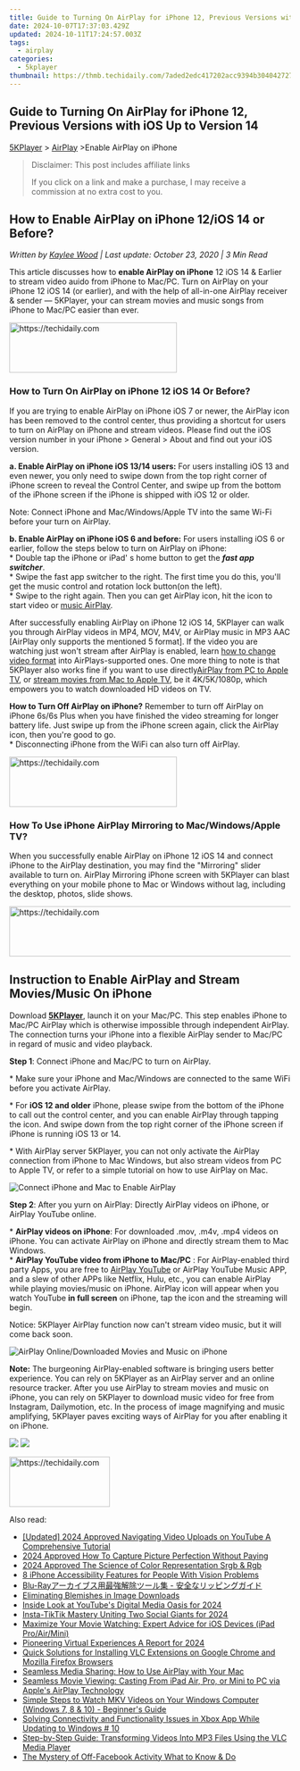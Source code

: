 ```yaml
---
title: Guide to Turning On AirPlay for iPhone 12, Previous Versions with iOS Up to Version 14
date: 2024-10-07T17:37:03.429Z
updated: 2024-10-11T17:24:57.003Z
tags:
  - airplay
categories:
  - 5kplayer
thumbnail: https://thmb.techidaily.com/7aded2edc417202acc9394b304042727d6eb0d2ac27c609d7377dead2e886b5a.jpg
---
```


## Guide to Turning On AirPlay for iPhone 12, Previous Versions with iOS Up to Version 14

[5KPlayer](https://tools.techidaily.com/5kplayer/products/) \> [AirPlay](https://tools.techidaily.com/5kplayer/airplay/) \>Enable AirPlay on iPhone

>  Disclaimer: This post includes affiliate links
>
>  If you click on a link and make a purchase, I may receive a commission at no extra cost to you.
>

## How to Enable AirPlay on iPhone 12/iOS 14 or Before?

 _Written by [Kaylee Wood](https://www.quora.com/profile/Amanda-Hu-21) | Last update: October 23, 2020 | 3 Min Read_ 

This article discusses how to **enable AirPlay on iPhone** 12 iOS 14 & Earlier to stream video auido from iPhone to Mac/PC. Turn on AirPlay on your iPhone 12 iOS 14 (or earlier), and with the help of all-in-one AirPlay receiver & sender — 5KPlayer, your can stream movies and music songs from iPhone to Mac/PC easier than ever.

<!-- affiliate ads begin -->
<a href="https://aligracehair.sjv.io/c/5597632/1918698/19272" target="_top" id="1918698">
  <img src="//a.impactradius-go.com/display-ad/19272-1918698" border="0" alt="https://techidaily.com" width="300" height="90"/>
</a>
<img height="0" width="0" src="https://aligracehair.sjv.io/i/5597632/1918698/19272" style="position:absolute;visibility:hidden;" border="0" />
<!-- affiliate ads end -->

### How to Turn On AirPlay on iPhone 12 iOS 14 Or Before?

If you are trying to enable AirPlay on iPhone iOS 7 or newer, the AirPlay icon has been removed to the control center, thus providing a shortcut for users to turn on AirPlay on iPhone and stream videos. Please find out the iOS version number in your iPhone > General > About and find out your iOS version.

**a. Enable AirPlay on iPhone iOS 13/14 users:** For users installing iOS 13 and even newer, you only need to swipe down from the top right corner of iPhone screen to reveal the Control Center, and swipe up from the bottom of the iPhone screen if the iPhone is shipped with iOS 12 or older.

Note: Connect iPhone and Mac/Windows/Apple TV into the same Wi-Fi before your turn on AirPlay.

**b. Enable AirPlay on iPhone iOS 6 and before:** For users installing iOS 6 or earlier, follow the steps below to turn on AirPlay on iPhone:  
 \* Double tap the iPhone or iPad' s home button to get the **_fast app switcher_**.  
 \* Swipe the fast app switcher to the right. The first time you do this, you'll get the music control and rotation lock button(on the left).  
 \* Swipe to the right again. Then you can get AirPlay icon, hit the icon to start video or [music AirPlay](https://tools.techidaily.com/5kplayer/airplay/). 

After successfully enabling AirPlay on iPhone 12 iOS 14, 5KPlayer can walk you through AirPlay videos in MP4, MOV, M4V, or AirPlay music in MP3 AAC \[AirPlay only supports the mentioned 5 format\]. If the video you are watching just won't stream after AirPlay is enabled, learn [how to change video format](https://tools.techidaily.com/5kplayer/youtube-download/) into AirPlays-supported ones. One more thing to note is that 5KPlayer also works fine if you want to use directly[AirPlay from PC to Apple TV](https://tools.techidaily.com/5kplayer/airplay/), or [stream movies from Mac to Apple TV](https://tools.techidaily.com/5kplayer/airplay/), be it 4K/5K/1080p, which empowers you to watch downloaded HD videos on TV.

**How to Turn Off AirPlay on iPhone?** 
 Remember to turn off AirPlay on iPhone 6s/6s Plus when you have finished the video streaming for longer battery life. Just swipe up from the iPhone screen again, click the AirPlay icon, then you're good to go.   
 \* Disconnecting iPhone from the WiFi can also turn off AirPlay.

<!-- affiliate ads begin -->
<a href="https://25home.pxf.io/c/5597632/2148646/16836" target="_top" id="2148646">
  <img src="//a.impactradius-go.com/display-ad/16836-2148646" border="0" alt="https://techidaily.com" width="300" height="90"/>
</a>
<img height="0" width="0" src="https://25home.pxf.io/i/5597632/2148646/16836" style="position:absolute;visibility:hidden;" border="0" />
<!-- affiliate ads end -->

### How To Use iPhone AirPlay Mirroring to Mac/Windows/Apple TV?

When you successfully enable AirPlay on iPhone 12 iOS 14 and connect iPhone to the AirPlay destination, you may find the "Mirroring" slider available to turn on. AirPlay Mirroring iPhone screen with 5KPlayer can blast everything on your mobile phone to Mac or Windows without lag, including the desktop, photos, slide shows. 

<!-- affiliate ads begin -->
<a href="https://aligracehair.sjv.io/c/5597632/1959712/19272" target="_top" id="1959712">
  <img src="//a.impactradius-go.com/display-ad/19272-1959712" border="0" alt="https://techidaily.com" width="728" height="90"/>
</a>
<img height="0" width="0" src="https://aligracehair.sjv.io/i/5597632/1959712/19272" style="position:absolute;visibility:hidden;" border="0" />
<!-- affiliate ads end -->

## Instruction to Enable AirPlay and Stream Movies/Music On iPhone

Download [**5KPlayer**](https://tools.techidaily.com/5kplayer/products/), launch it on your Mac/PC. This step enables iPhone to Mac/PC AirPlay which is otherwise impossible through independent AirPlay. The connection turns your iPhone into a flexible AirPlay sender to Mac/PC in regard of music and video playback.

**Step 1**: Connect iPhone and Mac/PC to turn on AirPlay.

\* Make sure your iPhone and Mac/Windows are connected to the same WiFi before you activate AirPlay. 

\* For **iOS 12 and older** iPhone, please swipe from the bottom of the iPhone to call out the control center, and you can enable AirPlay through tapping the icon. And swipe down from the top right corner of the iPhone screen if iPhone is running iOS 13 or 14.

\* With AirPlay server 5KPlayer, you can not only activate the AirPlay connection from iPhone to Mac Windows, but also stream videos from PC to Apple TV, or refer to a simple tutorial on how to use AirPlay on Mac.

![Connect iPhone and Mac to Enable AirPlay](https://www.5kplayer.com/airplay/img/5kplayer-freeaacplayer-yxt-030603.jpg) 

**Step 2**: After you yurn on AirPlay: Directly AirPlay videos on iPhone, or AirPlay YouTube online. 

\* **AirPlay videos on iPhone**: For downloaded .mov, .m4v, .mp4 videos on iPhone. You can activate AirPlay on iPhone and directly stream them to Mac Windows.  
 \* **AirPlay YouTube video from iPhone to Mac/PC** : For AirPlay-enabled third party Apps, you are free to [AirPlay YouTube](https://tools.techidaily.com/5kplayer/airplay/) or AirPlay YouTube Music APP, and a slew of other APPs like Netflix, Hulu, etc., you can enable AirPlay while playing movies/music on iPhone. AirPlay icon will appear when you watch YouTube **in full screen** on iPhone, tap the icon and the streaming will begin.

Notice: 5KPlayer AirPlay function now can't stream video music, but it will come back soon.

![AirPlay Online/Downloaded Movies and Music on iPhone](https://www.5kplayer.com/airplay/img/airplay-iphone-ipad.jpg) 

**Note:** The burgeoning AirPlay-enabled software is bringing users better experience. You can rely on 5KPlayer as an AirPlay server and an online resource tracker. After you use AirPlay to stream movies and music on iPhone, you can rely on 5KPlayer to download music video for free from Instagram, Dailymotion, etc. In the process of image magnifying and music amplifying, 5KPlayer paves exciting ways of AirPlay for you after enabling it on iPhone.

[![](https://www.5kplayer.com/airplay/../button/freedownwhitewin.png)](https://tools.techidaily.com/5kplayer/products/) [![](https://www.5kplayer.com/airplay/../button/freedownbackmac.png)](https://tools.techidaily.com/5kplayer/products/)

<!-- affiliate ads begin -->
<a href="https://aligracehair.sjv.io/c/5597632/2135353/19272" target="_top" id="2135353">
  <img src="//a.impactradius-go.com/display-ad/19272-2135353" border="0" alt="https://techidaily.com" width="180" height="90"/>
</a>
<img height="0" width="0" src="https://aligracehair.sjv.io/i/5597632/2135353/19272" style="position:absolute;visibility:hidden;" border="0" />
<!-- affiliate ads end -->

<ins class="adsbygoogle"
     style="display:block"
     data-ad-format="autorelaxed"
     data-ad-client="ca-pub-7571918770474297"
     data-ad-slot="1223367746"></ins>

<ins class="adsbygoogle"
     style="display:block"
     data-ad-client="ca-pub-7571918770474297"
     data-ad-slot="8358498916"
     data-ad-format="auto"
     data-full-width-responsive="true"></ins>

<span class="atpl-alsoreadstyle">Also read:</span>
<div><ul>
<li><a href="https://youtube-web.techidaily.com/ed-2024-approved-navigating-video-uploads-on-youtube-a-comprehensive-tutorial/"><u>[Updated] 2024 Approved Navigating Video Uploads on YouTube A Comprehensive Tutorial</u></a></li>
<li><a href="https://vp-tips.techidaily.com/2024-approved-how-to-capture-picture-perfection-without-paying/"><u>2024 Approved How To Capture Picture Perfection Without Paying</u></a></li>
<li><a href="https://fox-http.techidaily.com/2024-approved-the-science-of-color-representation-srgb-and-rgb/"><u>2024 Approved The Science of Color Representation Srgb & Rgb</u></a></li>
<li><a href="https://fox-that.techidaily.com/8-iphone-accessibility-features-for-people-with-vision-problems/"><u>8 iPhone Accessibility Features for People With Vision Problems</u></a></li>
<li><a href="https://media-tips.techidaily.com/blu-ray/"><u>Blu-Rayアーカイブス用最強解除ツール集 - 安全なリッピングガイド</u></a></li>
<li><a href="https://fox-helps.techidaily.com/eliminating-blemishes-in-image-downloads/"><u>Eliminating Blemishes in Image Downloads</u></a></li>
<li><a href="https://youtube-sure.techidaily.com/e-look-at-youtubes-digital-media-oasis-for-2024/"><u>Inside Look at YouTube's Digital Media Oasis for 2024</u></a></li>
<li><a href="https://extra-guidance.techidaily.com/insta-tiktik-mastery-uniting-two-social-giants-for-2024/"><u>Insta-TikTik Mastery Uniting Two Social Giants for 2024</u></a></li>
<li><a href="https://media-tips.techidaily.com/maximize-your-movie-watching-expert-advice-for-ios-devices-ipad-proairmini/"><u>Maximize Your Movie Watching: Expert Advice for iOS Devices (iPad Pro/Air/Mini)</u></a></li>
<li><a href="https://extra-approaches.techidaily.com/pioneering-virtual-experiences-a-report-for-2024/"><u>Pioneering Virtual Experiences A Report for 2024</u></a></li>
<li><a href="https://media-tips.techidaily.com/quick-solutions-for-installing-vlc-extensions-on-google-chrome-and-mozilla-firefox-browsers/"><u>Quick Solutions for Installing VLC Extensions on Google Chrome and Mozilla Firefox Browsers</u></a></li>
<li><a href="https://media-tips.techidaily.com/seamless-media-sharing-how-to-use-airplay-with-your-mac/"><u>Seamless Media Sharing: How to Use AirPlay with Your Mac</u></a></li>
<li><a href="https://media-tips.techidaily.com/seamless-movie-viewing-casting-from-ipad-air-pro-or-mini-to-pc-via-apples-airplay-technology/"><u>Seamless Movie Viewing: Casting From iPad Air, Pro, or Mini to PC via Apple's AirPlay Technology</u></a></li>
<li><a href="https://media-tips.techidaily.com/simple-steps-to-watch-mkv-videos-on-your-windows-computer-windows-7-8-and-10-beginners-guide/"><u>Simple Steps to Watch MKV Videos on Your Windows Computer (Windows 7, 8 & 10) - Beginner's Guide</u></a></li>
<li><a href="https://media-tips.techidaily.com/solving-connectivity-and-functionality-issues-in-xbox-app-while-updating-to-windows-10/"><u>Solving Connectivity and Functionality Issues in Xbox App While Updating to Windows # 10</u></a></li>
<li><a href="https://media-tips.techidaily.com/step-by-step-guide-transforming-videos-into-mp3-files-using-the-vlc-media-player/"><u>Step-by-Step Guide: Transforming Videos Into MP3 Files Using the VLC Media Player</u></a></li>
<li><a href="https://article-posts.techidaily.com/the-mystery-of-off-facebook-activity-what-to-know-and-do/"><u>The Mystery of Off-Facebook Activity What to Know & Do</u></a></li>
</ul></div>

